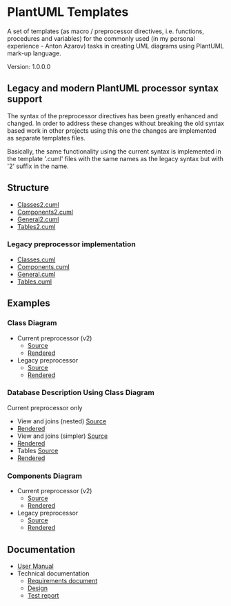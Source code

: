 # PlantUML Templates

A set of templates (as macro / preprocessor directives, i.e. functions, procedures and variables) for the commonly used (in my personal experience - Anton Azarov) tasks in creating UML diagrams using PlantUML mark-up language.

Version: 1.0.0.0

## Legacy and modern PlantUML processor syntax support

The syntax of the preprocessor directives has been greatly enhanced and changed. In order to address these changes without breaking the old syntax based work in other projects using this one the changes are implemented as separate templates files.

Basically, the same functionality using the current syntax is implemented in the template '.cuml' files with the same names as the legacy syntax but with '2' suffix in the name.

## Structure

* [Classes2.cuml](./Classes2.cuml)
* [Components2.cuml](./Components2.cuml)
* [General2.cuml](./General2.cuml)
* [Tables2.cuml](./Tables2.cuml)

### Legacy preprocessor implementation

* [Classes.cuml](./Classes.cuml)
* [Components.cuml](./Components.cuml)
* [General.cuml](./General.cuml)
* [Tables.cuml](./Tables.cuml)

## Examples

### Class Diagram

* Current preprocessor (v2)
  * [Source](./class_example/class2_example.pu)
  * [Rendered](./class_example/class2_example.png)
* Legacy preprocessor
  * [Source](./class_example/class_example.pu)
  * [Rendered](./class_example/class_example.png)

### Database Description Using Class Diagram

Current preprocessor only

* View and joins (nested) [Source](./database_example/standards_constructions_view.pu)
* [Rendered](./database_example/standards_constructions_view.png)
* View and joins (simpler) [Source](./database_example/standards_materials_view.pu)
* [Rendered](./database_example/standards_materials_view.png)
* Tables [Source](./database_example/standards_schema.pu)
* [Rendered](./database_example/standards_schema.png)

### Components Diagram

* Current preprocessor (v2)
  * [Source](./components_example/components2_example.pu)
  * [Rendered](./components_example/components2_example.png)
* Legacy preprocessor
  * [Source](./components_example/components_example.pu)
  * [Rendered](./components_example/components_example.png)

## Documentation

* [User Manual](./Documentation/user_manual.md)
* Technical documentation
  * [Requirements document](./Documentation/requirements.md)
  * [Design](./Documentation/design.md)
  * [Test report](./Documentation/test_report.md)
